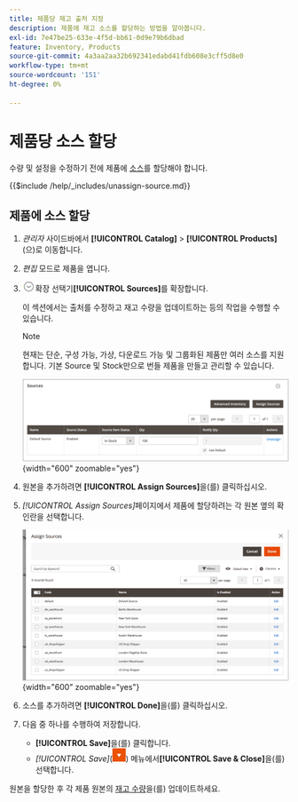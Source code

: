 ```yaml
---
title: 제품당 재고 출처 지정
description: 제품에 재고 소스를 할당하는 방법을 알아봅니다.
exl-id: 7e47be25-633e-4f5d-bb61-0d9e79b6dbad
feature: Inventory, Products
source-git-commit: 4a3aa2aa32b692341edabd41fdb608e3cff5d8e0
workflow-type: tm+mt
source-wordcount: '151'
ht-degree: 0%

---
```


# 제품당 소스 할당

수량 및 설정을 수정하기 전에 제품에 [소스](sources-manage.md)를 할당해야 합니다.

{{$include /help/_includes/unassign-source.md}}

## 제품에 소스 할당

1. _관리자_ 사이드바에서 **[!UICONTROL Catalog]** > **[!UICONTROL Products]**(으)로 이동합니다.

1. _편집_ 모드로 제품을 엽니다.

1. ![&#x200B; 섹션에서 &#x200B;](../assets/icon-display-expand.png)확장 선택기&#x200B;**[!UICONTROL Sources]**&#x200B;를 확장합니다.

   이 섹션에서는 출처를 수정하고 재고 수량을 업데이트하는 등의 작업을 수행할 수 있습니다.

   >[!NOTE]
   >
   >현재는 단순, 구성 가능, 가상, 다운로드 가능 및 그룹화된 제품만 여러 소스를 지원합니다. 기본 Source 및 Stock만으로 번들 제품을 만들고 관리할 수 있습니다.

   ![제품 소스 섹션](assets/inventory-product-sources-before.png){width="600" zoomable="yes"}

1. 원본을 추가하려면 **[!UICONTROL Assign Sources]**&#x200B;을(를) 클릭하십시오.

1. _[!UICONTROL Assign Sources]_&#x200B;페이지에서 제품에 할당하려는 각 원본 옆의 확인란을 선택합니다.

   ![제품 - 원본 할당](assets/inventory-product-assign-sources.png){width="600" zoomable="yes"}

1. 소스를 추가하려면 **[!UICONTROL Done]**&#x200B;을(를) 클릭하십시오.

1. 다음 중 하나를 수행하여 저장합니다.

   - **[!UICONTROL Save]**&#x200B;을(를) 클릭합니다.
   - _[!UICONTROL Save]_(![메뉴 화살표](../assets/icon-menu-down-arrow-red.png)) 메뉴에서&#x200B;**[!UICONTROL Save & Close]**&#x200B;을(를) 선택합니다.

원본을 할당한 후 각 제품 원본의 [재고 수량](quantities-assign-per-product.md)을(를) 업데이트하세요.

<!-- Last updated from includes: 2022-08-30 15:36:09 -->
